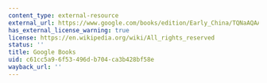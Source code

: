 ```yaml
---
content_type: external-resource
external_url: https://www.google.com/books/edition/Early_China/TQNaAQAAQBAJ?hl=en&gbpv=1
has_external_license_warning: true
license: https://en.wikipedia.org/wiki/All_rights_reserved
status: ''
title: Google Books
uid: c61cc5a9-6f53-496d-b704-ca3b428bf58e
wayback_url: ''
---
```

